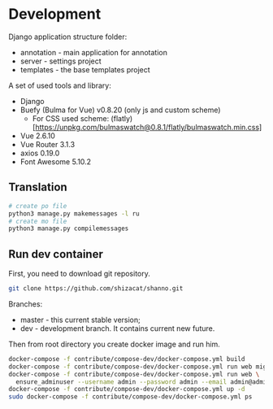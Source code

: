 # Development

Django application structure folder:
- annotation - main application for annotation
- server - settings project
- templates - the base templates project

A set of used tools and library:
- Django
- Buefy (Bulma for Vue) v0.8.20 (only js and custom scheme)
  - For CSS used scheme: (flatly)[https://unpkg.com/bulmaswatch@0.8.1/flatly/bulmaswatch.min.css]
- Vue 2.6.10
- Vue Router 3.1.3
- axios 0.19.0
- Font Awesome 5.10.2


## Translation

```bash
# create po file
python3 manage.py makemessages -l ru
# create mo file
python3 manage.py compilemessages
```

## Run dev container

First, you need to download git repository.

```bash
git clone https://github.com/shizacat/shanno.git
```

Branches:
- master - this current stable version;
- dev - development branch. It contains current new future.

Then from root directory you create docker image and run him.

```bash
docker-compose -f contribute/compose-dev/docker-compose.yml build
docker-compose -f contribute/compose-dev/docker-compose.yml run web migrate
docker-compose -f contribute/compose-dev/docker-compose.yml run web \
  ensure_adminuser --username admin --password admin --email admin@admin
docker-compose -f contribute/compose-dev/docker-compose.yml up -d
sudo docker-compose -f contribute/compose-dev/docker-compose.yml ps
```
